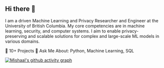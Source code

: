 ## Hi there 👋

<!--
**Mishaa1/Mishaa1** is a ✨ _special_ ✨ repository because its `README.md` (this file) appears on your GitHub profile.

Here are some ideas to get you started:

- 🔭 I’m currently working on ...
- 🌱 I’m currently learning ...
- 👯 I’m looking to collaborate on ...
- 🤔 I’m looking for help with ...
- 💬 Ask me about ...
- 📫 How to reach me: ...
- 😄 Pronouns: ...
- ⚡ Fun fact: ...
-->
I am a driven Machine Learning and Privacy Researcher and Engineer at the University of British Columbia. My core competencies are in machine learning, security, and computer systems. I aim to enable privacy-preserving and scalable solutions for complex and large-scale ML models in various domains. 

🚀 10+ Projects
💬 Ask Me About: Python, Machine Learning, SQL

[![Mishaal's github activity graph](https://github-readme-activity-graph.vercel.app/graph?username=Mishaa1&theme=react-dark)](https://github.com/ashutosh00710/github-readme-activity-graph)
